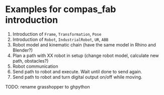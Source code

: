 # Examples for compas_fab introduction

1. Introduction of `Frame`, `Transformation`, `Pose`
1. Introduction of `Robot`, `IndustrialRobot`, `UR`, `ABB`
1. Robot model and kinematic chain (have the same model in Rhino and Blender?)
1. Plan a path with XX robot in setup (change robot model, calculate new path, obstacles?)
1. Robot communication
1. Send path to robot and execute. Wait until done to send again.
1. Send path to robot and turn digital output on/off while moving.

TODO:
rename grasshopper to ghpython
